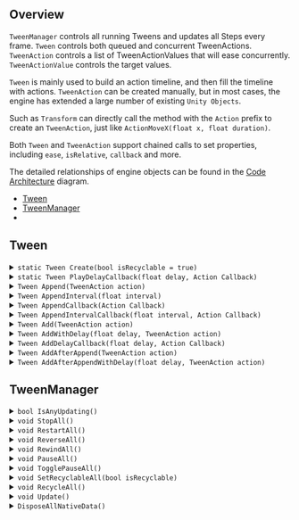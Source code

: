 ## Overview

`TweenManager` controls all running Tweens and updates all Steps every frame. `Tween` controls both queued and concurrent TweenActions. `TweenAction` controls a list of TweenActionValues that will ease concurrently. `TweenActionValue` controls the target values. 

`Tween` is mainly used to build an action timeline, and then fill the timeline with actions. `TweenAction` can be created manually, but in most cases, the engine has extended a large number of existing `Unity Objects`.

Such as `Transform` can directly call the method with the `Action` prefix to create an `TweenAction`, just like `ActionMoveX(float x, float duration)`.

Both `Tween` and `TweenAction` support chained calls to set properties, including `ease`, `isRelative`, `callback` and more.

The detailed relationships of engine objects  can be found in the [Code Architecture](./CodeArchitecture.png) diagram.

* [Tween](#tween)
* [TweenManager](#tweenmanager)
* 


## Tween

<details>
  <summary>
    <code>static Tween Create(bool isRecyclable = true)</code>
  </summary>
  
  >Creates a Tween.
  >
  >If [isRecyclable] is [true] then the Tween will be auto recycled when it is completed — so don't hold a Tween and always create a new one.
  >
  >If [isRecyclable] is [false] then the Tween needs to be recycled manually by [SetRecyclable] — so the Tween can be [Restart] or [Rewind].
  
  ```C#
  // auto recycle
  var tween = Tween.Create();
  // manual recycle
  var tween = Tween.Create(false);
  // recycle tween
  tween.SetRecyclable(true);
  ```
</details>

<details>
  <summary>
    <code>static Tween PlayDelayCallback(float delay, Action Callback)</code>
  </summary>
  
  >Plays the callback with delay time.
  
  ```C#
  Tween.PlayDelayCallback(1.0f, () => tween.Reverse());
  ```
</details>

<details>
  <summary>
    <code>Tween Append(TweenAction action)</code>
  </summary>
  
  >Appends the TweenAction to the queue.
  
  ```C#
  Tween.Create()             
       .Append(transform.ActionMoveY(1.0f, 0.6f))
       .Append(transform.ActionMoveY(0.5f, 1.2f))
       .Play();
  ```  
</details>

<details>
  <summary>
    <code>Tween AppendInterval(float interval)</code>
  </summary>
  
  >Appends the interval time to the queue.
  
  ```C#
  Tween.Create()
       .AppendInterval(0.8f)
       .Append(transform.ActionMoveY(1.0f, 0.6f))
       .AppendInterval(1.5f)
       .Append(transform.ActionMoveY(0.5f, 1.2f))
       .Play();
  ```    
</details>

<details>
  <summary>
    <code>Tween AppendCallback(Action Callback)</code>
  </summary>
  
  >Appends the callback to the queue.
  
  ```C#
  Tween.Create()
       .AppendInterval(0.8f)
       .AppendCallback(() => tween.Stop())
       .AppendInterval(1.5f)
       .AppendCallback(() => tween.SetRecyclable(true))
       .Play();
  ```     
</details>

<details>
  <summary>
    <code>Tween AppendIntervalCallback(float interval, Action Callback)</code>
  </summary>
  
  >Appends the interval time with callback to the queue.
  
  ```C#
  Tween.Create()
       .AppendIntervalCallback(0.7f, () => tween.Rewind().SetRecyclable(true))
       .Play();
  ```    
</details>

<details>
  <summary>
    <code>Tween Add(TweenAction action)</code>
  </summary>
  
  >Adds the TweenAction to the concurrent array.
  
  ```C#
  Tween.Create()
       .Add(transform.ActionRotateY(410f, 2.0f))
       .Add(transform.ActionScale  (0.5f, 2.0f))
       .Play();
  ```   
</details>

<details>
  <summary>
    <code>Tween AddWithDelay(float delay, TweenAction action)</code>
  </summary>
  
  >Adds the TweenAction with delay time to the concurrent array.
  
  ```C#
  Tween.Create()
       .AddWithDelay(0.0f, transform0.ActionMoveY(10.0f, 3.0f))
       .AddWithDelay(0.2f, transform1.ActionMoveY(20.0f, 3.0f))  
       .AddWithDelay(0.4f, transform2.ActionMoveY(30.0f, 3.0f))
       .Play();
  ```     
</details>

<details>
  <summary>
    <code>Tween AddDelayCallback(float delay, Action Callback)</code>
  </summary>
  
  >Adds the delay callback to the concurrent array.
  
  ```C#
  Tween.Create()
       .AddDelayCallback(1.0f, () => tween.Reverse())
       .AddDelayCallback(1.8f, () => tween.Reverse())
       .AddDelayCallback(2.3f, () => tween.Reverse())
       .AddDelayCallback(2.9f, () => tween.Reverse())
       .AddDelayCallback(3.4f, () => tween.Reverse().SetRecyclable(true))
       .Play();
  ```   
</details>

<details>
  <summary>
    <code>Tween AddAfterAppend(TweenAction action)</code>
  </summary>
  
  >Adds the TweenAction after the last Appended to the concurrent array.
  
  ```C#
  Tween.Create()
       .Append        (transform.ActionShakeRotationY(30.0f, 5.0f,  1.5f))
       .AddAfterAppend(transform.ActionMoveZ         (0.0f,  1.0f       ))
       .Append        (transform.ActionShakeRotationZ(60.0f, 12.0f, 1.5f))
       .Play();
  ```    
</details>

<details>
  <summary>
    <code>Tween AddAfterAppendWithDelay(float delay, TweenAction action)</code>
  </summary>
  
  >Adds the TweenAction after the last Appended with delay time to the concurrent array.
  
  ```C#
  Tween.Create()
       .Append(transform.ActionShakeRotationY(30.0f, 5.0f,  1.5f))
       .AddAfterAppendWithDelay(0.5f, transform.ActionMoveZ(0.0f,  1.0f))
       .Append(transform.ActionShakeRotationZ(60.0f, 12.0f, 1.5f))
       .Play();
  ```    
</details>

## TweenManager

<details>
  <summary>
    <code>bool IsAnyUpdating()</code>
  </summary>
  
  >Is there any Tween updating?
</details>

<details>
  <summary>
    <code>void StopAll()</code>
  </summary>

  >Stops all updating Tweens Playing or Rewinding.
  >
  >If the Tween is recyclable then it will be recycled on completion.
</details>

<details>
  <summary>
    <code>void RestartAll()</code>
  </summary>

  >Restarts all updating Tweens Playing or Rewinding.
</details>

<details>
  <summary>
    <code>void ReverseAll()</code>
  </summary>

  >Reverses all updating Tweens Playing or Rewinding.
</details>

<details>
  <summary>
    <code>void RewindAll()</code>
  </summary>

  >Rewinds all updating Tweens Playing or Rewinding.
</details>

<details>
  <summary>
    <code>void PauseAll()</code>
  </summary>

  >Pauses or resumes all updating Tweens Playing or Rewinding.
</details>

<details>
  <summary>
    <code>void TogglePauseAll()</code>
  </summary>

  >Toggles all updating Tweens state between Playing or Rewinding and Paused.
</details>


<details>
  <summary>
    <code>void SetRecyclableAll(bool isRecyclable)</code>
  </summary>

  >Sets all updating Tweens to recyclable.
</details>

<details>
  <summary>
    <code>void RecycleAll()</code>
  </summary>

  >Stops all updating Tweens and Recycles all unrecycled Tweens.
</details>

<details>
  <summary>
    <code>void Update()</code>
  </summary>

  >Updates all Tweens, called every frame.
</details>

<details>
  <summary>
    <code>DisposeAllNativeData()</code>
  </summary>

  >Disposes all native data with [Allocator.Persistent], called when [ApplicationQuit]. 
  >
  >If not dispose the native data, calling the [Finalize] of [DisposeSentinel] by GC, will cause an editor error when app quit.
</details>

